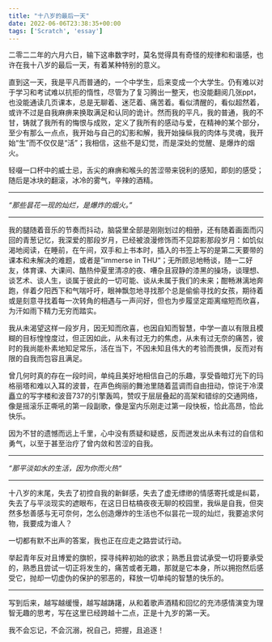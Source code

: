 ```yaml
---
title: "十八岁的最后一天"
date: 2022-06-06T23:38:35+00:00
tags: ['Scratch', 'essay']
---
```

二零二二年的六月六日，输下这串数字时，莫名觉得具有奇怪的规律和和谐感，也许在我十八岁的最后一天，有着某种特别的意义。

直到这一天，我是平凡而普通的，一个中学生，后来变成一个大学生。仍有难以对于学习和考试难以抗拒的惰性，尽管为了复习腾出一整天，也没能翻阅几张ppt，也没能通读几页课本，总是无聊着、迷茫着、痛苦着。看似清醒的，看似超然着，或许不过是自我麻痹来换取满足和认同的诡计。然而我的平凡，我的普通，我的不甘，铸就了我所有的悔恨与成败，定义了我所有的感动与爱，在精神的某个部分，至少有那么一点点，我开始与自己的幻影和解，我开始操纵我的肉体与灵魂，我开始“生”而不仅仅是“活”；我相信，这些不是幻觉，而是深处的觉醒、是爆炸的烟火。

轻啜一口杯中的威士忌，舌尖的麻痹和喉头的苦涩带来锐利的感知，即刻的感受；随后是冰块的翻滚，冰冷的雾气，辛辣的酒精。

---

 *“那些昙花一现的灿烂，是爆炸的烟火。”*

---

我的腿随着音乐的节奏而抖动，脑袋里全部是刚刚划过的相册，还有随着画面而闪回的青葱记忆，我深爱的那段岁月，已经被浪漫修饰而不见踪影那段岁月：如饥似渴地阅读，在睡前，在午间，双手和上书本时，插入的书签上写的是第二天要带的课本和未解决的难题，或者是”immerse in THU“；无所顾忌地畅谈，随一二好友，体育课、大课间、酷热仲夏里清凉的夜、嘈杂且寂静的漆黑的操场，谈理想、谈艺术、谈人生，谈属于彼此的一切可能、谈从未属于我们的未来；酣畅淋漓地奔跑，伴着夕阳西下和气喘吁吁，眼神飘忽地寻找那个总是偷偷寻找的女孩，期待着或是刻意寻找着每一次转角的相遇与一声问好，但也为步履坚定距离缩短而欣喜，为汗如雨下精力无穷而踏实。

我从未渴望这样一段岁月，因无知而欣喜，也因自知而智慧，中学一直以有限且模糊的目标惶惶度过，但正因如此，从未有过无力的焦虑，从未有过无奈的痛苦，彼时的我尚能朴素地知足常乐，活在当下，不因未知且伟大的考验而畏惧，反而对有限的自我而包容且满足。

曾几何时真的存在一段时间，单纯且美好地相信自己的乐趣，享受昏暗灯光下的玛格丽塔和难以入耳的波普，在声色绚丽的舞池里随着蓝调而自由扭动，惊诧于冷漠矗立的写字楼和波音737的引擎轰鸣，赞叹于层层叠起的高架和错综的交通网络，像是摇滚乐正嘶吼的第一段副歌，像是室内乐刚走过第一段快板，恰此高昂，恰此快乐。

因为不甘的遗憾而远上千里，心中没有质疑和疑惑，反而迸发出从未有过的自信和勇气，以至于甚至治疗了曾内敛和苦涩的自我。

---

*“那平淡如水的生活，因为你而火热“*

---

十八岁的末尾，失去了初控自我的新鲜感，失去了虚无缥缈的情感寄托或是纠葛，失去了与平淡现实的遮眼布，在这日日枯槁夜夜无聊的校园里，我纵是自我，但突然多愁善感与无可奈何，怎么创造爆炸的生活也不似昙花一现的灿烂，我要追求何物，我要成为谁人？

一切都有默不出声的答案，我也正在应走之路尝试行动。

举起青年反对且博爱的旗帜，探寻纯粹初始的欲求；熟悉且尝试承受一切将要承受的，熟悉且尝试一切正将发生的，痛苦或者无趣，那就是它本身，所以拥抱然后感受它，抛却一切虚伪的保护的邪恶的，释放一切单纯的智慧的快乐的。

---

写到后来，越写越缓慢，越写越踌躇，从和着歌声酒精和回忆的充沛感情演变为理智无趣的思考，写在这里已经跨越十二点，正是十九岁的第一天。

我不会忘记，不会沉溺，祝自己，把握，且追逐！